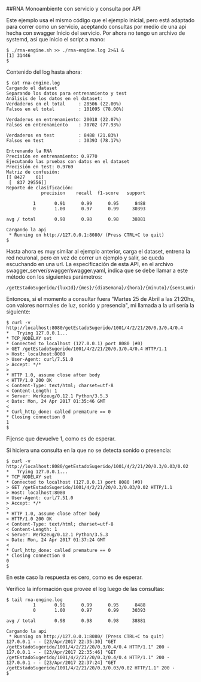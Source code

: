 ##RNA Monoambiente con servicio y consulta por API

Este ejemplo usa el mismo código que el ejemplo inicial, pero está adaptado para correr como un servicio, aceptando consultas por medio de una api hecha con swagger
Inicio del servicio. Por ahora no tengo un archivo de systemd, así que inicio el script a mano:
```
$ ./rna-engine.sh >> ./rna-engine.log 2>&1 & 
[1] 31446
$
```

Contenido del log hasta ahora:
```
$ cat rna-engine.log 
Cargando el dataset
Separando los datos para entrenamiento y test
Análisis de los datos en el dataset:
Verdaderos en el total     : 28506 (22.00%)
Falsos en el total         : 101095 (78.00%)

Verdaderos en entrenamiento: 20018 (22.07%)
Falsos en entrenamiento    : 70702 (77.93%)

Verdaderos en test         : 8488 (21.83%)
Falsos en test             : 30393 (78.17%)

Entrenando la RNA
Precisión en entrenamiento: 0.9770
Ejecutando las pruebas con datos en el dataset
Precisión en test: 0.9769
Matriz de confusión:
[[ 8427    61]
 [  837 29556]]
Reporte de clasificación:
             precision    recall  f1-score   support

          1       0.91      0.99      0.95      8488
          0       1.00      0.97      0.99     30393

avg / total       0.98      0.98      0.98     38881

Cargando la api
 * Running on http://127.0.0.1:8080/ (Press CTRL+C to quit)
$
```

Hasta ahora es muy similar al ejemplo anterior, carga el dataset, entrena la red neuronal, pero en vez de correr un ejemplo y salir, se queda escuchando en una url.
La especificación de esta API, en el archivo swagger_server/swagger/swagger.yaml, indica que se debe llamar a este método con los siguientes parámetros:
```
/getEstadoSugerido/{luxId}/{mes}/{diaSemana}/{hora}/{minuto}/{sensLuminosidad}/{sensSonido}/{sensPresencia}
```

Entonces, si el momento a consultar fuera "Martes 25 de Abril a las 21:20hs, con valores normales de luz, sonido y presencia", mi llamada a la url sería la siguiente:
```
$ curl -v http://localhost:8080/getEstadoSugerido/1001/4/2/21/20/0.3/0.4/0.4
*   Trying 127.0.0.1...
* TCP_NODELAY set
* Connected to localhost (127.0.0.1) port 8080 (#0)
> GET /getEstadoSugerido/1001/4/2/21/20/0.3/0.4/0.4 HTTP/1.1
> Host: localhost:8080
> User-Agent: curl/7.51.0
> Accept: */*
> 
* HTTP 1.0, assume close after body
< HTTP/1.0 200 OK
< Content-Type: text/html; charset=utf-8
< Content-Length: 1
< Server: Werkzeug/0.12.1 Python/3.5.3
< Date: Mon, 24 Apr 2017 01:35:46 GMT
< 
* Curl_http_done: called premature == 0
* Closing connection 0
1 
$
```

Fijense que devuelve 1, como es de esperar.

Si hiciera una consulta en la que no se detecta sonido o presencia:
```
$ curl -v http://localhost:8080/getEstadoSugerido/1001/4/2/21/20/0.3/0.03/0.02
*   Trying 127.0.0.1...
* TCP_NODELAY set
* Connected to localhost (127.0.0.1) port 8080 (#0)
> GET /getEstadoSugerido/1001/4/2/21/20/0.3/0.03/0.02 HTTP/1.1
> Host: localhost:8080
> User-Agent: curl/7.51.0
> Accept: */*
> 
* HTTP 1.0, assume close after body
< HTTP/1.0 200 OK
< Content-Type: text/html; charset=utf-8
< Content-Length: 1
< Server: Werkzeug/0.12.1 Python/3.5.3
< Date: Mon, 24 Apr 2017 01:37:24 GMT
< 
* Curl_http_done: called premature == 0
* Closing connection 0
0 
$
```

En este caso la respuesta es cero, como es de esperar.

Verifico la información que provee el log luego de las consultas:
```
$ tail rna-engine.log 
          1       0.91      0.99      0.95      8488
          0       1.00      0.97      0.99     30393

avg / total       0.98      0.98      0.98     38881

Cargando la api
 * Running on http://127.0.0.1:8080/ (Press CTRL+C to quit)
127.0.0.1 - - [23/Apr/2017 22:35:30] "GET /getEstadoSugerido/1001/4/2/21/20/0.3/0.4/0.4 HTTP/1.1" 200 -
127.0.0.1 - - [23/Apr/2017 22:35:46] "GET /getEstadoSugerido/1001/4/2/21/20/0.3/0.4/0.4 HTTP/1.1" 200 -
127.0.0.1 - - [23/Apr/2017 22:37:24] "GET /getEstadoSugerido/1001/4/2/21/20/0.3/0.03/0.02 HTTP/1.1" 200 -
$
```



